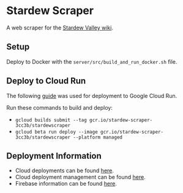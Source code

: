 # Stardew Scraper
A web scraper for the [Stardew Valley wiki](https://stardewvalleywiki.com/Stardew_Valley_Wiki).

## Setup
Deploy to Docker with the `server/src/build_and_run_docker.sh` file.

## Deploy to Cloud Run
The following [guide](https://firebase.google.com/docs/hosting/cloud-run) was used for deployment to Google Cloud Run.

Run these commands to build and deploy:
* `gcloud builds submit --tag gcr.io/stardew-scraper-3cc3b/stardewscraper`
* `gcloud beta run deploy --image gcr.io/stardew-scraper-3cc3b/stardewscraper --platform managed`

## Deployment Information
* Cloud deployments can be found [here](https://stardew-scraper-3cc3b.firebaseapp.com/api/v1/).
* Cloud deployment management can be found [here](https://console.cloud.google.com/run?project=stardew-scraper-3cc3b&refresh=true).
* Firebase information can be found [here](https://console.firebase.google.com/project/stardew-scraper-3cc3b/hosting/main).

